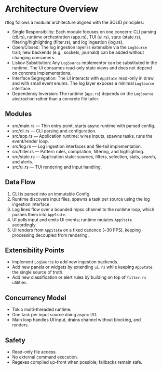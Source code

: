 # Architecture Overview

rtlog follows a modular architecture aligned with the SOLID principles:

- Single Responsibility: Each module focuses on one concern: CLI parsing (cli.rs), runtime orchestration (app.rs), TUI (ui.rs), state (state.rs), filtering/highlighting (filter.rs), and log ingestion (log.rs).
- Open/Closed: The log ingestion layer is extensible via the `LogSource` trait; new backends (e.g., sockets, journald) can be added without changing consumers.
- Liskov Substitution: Any `LogSource` implementor can be substituted in the runtime. The UI consumes read‑only state views and does not depend on concrete implementations.
- Interface Segregation: The UI interacts with `AppState` read-only in draw and with small event enums. The log layer exposes a minimal `LogSource` interface.
- Dependency Inversion: The runtime (`app.rs`) depends on the `LogSource` abstraction rather than a concrete file tailer.

## Modules

- src/main.rs — Thin entry point, starts async runtime with parsed config.
- src/cli.rs — CLI parsing and configuration.
- src/app.rs — Application runtime: wires inputs, spawns tasks, runs the event/render loop.
- src/log.rs — Log ingestion interfaces and file‑tail implementation.
- src/filter.rs — Pattern rules, compilation, filtering, and highlighting.
- src/state.rs — Application state: sources, filters, selection, stats, search, and alerts.
- src/ui.rs — TUI rendering and input handling.

## Data Flow

1. CLI is parsed into an immutable Config.
2. Runtime discovers input files, spawns a task per source using the log ingestion interface.
3. Log lines flow over a bounded mpsc channel to the runtime loop, which pushes them into `AppState`.
4. UI polls input and emits UI events; runtime mutates `AppState` accordingly.
5. UI renders from `AppState` on a fixed cadence (~30 FPS), keeping processing decoupled from rendering.

## Extensibility Points

- Implement `LogSource` to add new ingestion backends.
- Add new panels or widgets by extending `ui.rs` while keeping `AppState` the single source of truth.
- Add new classification or alert rules by building on top of `filter.rs` utilities.

## Concurrency Model

- Tokio multi-threaded runtime.
- One task per input source doing async I/O.
- Main loop handles UI input, drains channel without blocking, and renders.

## Safety

- Read-only file access.
- No external command execution.
- Regexes compiled up-front when possible; fallbacks remain safe.
